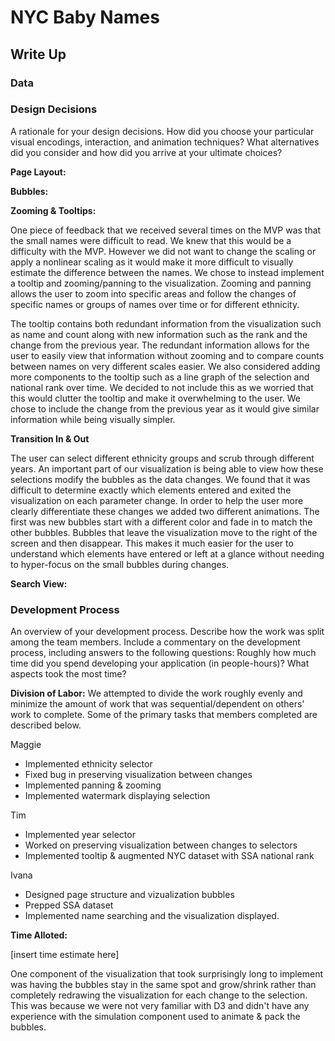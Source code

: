 # NYC Baby Names

## Write Up

### Data


### Design Decisions

A rationale for your design decisions. How did you choose your particular visual encodings, interaction, and animation techniques? What alternatives did you consider and how did you arrive at your ultimate choices?

**Page Layout:**

**Bubbles:**

**Zooming & Tooltips:**

One piece of feedback that we received several times on the MVP was that the small names were difficult to read. We knew that this would
be a difficulty with the MVP. However we did not want to change the scaling or apply a nonlinear scaling as it would make it more difficult to
visually estimate the difference between the names. We chose to instead implement a tooltip and zooming/panning to the visualization. Zooming
and panning allows the user to zoom into specific areas and follow the changes of specific names or groups of names over time or for different
ethnicity.

The tooltip contains both redundant information from the visualization such as name and count along with new information such as the rank
and the change from the previous year. The redundant information allows for the user to easily view that information without zooming and
to compare counts between names on very different scales easier. We also considered adding more components to the tooltip such as a line
graph of the selection and national rank over time. We decided to not include this as we worried that this would clutter the tooltip and
make it overwhelming to the user. We chose to include the change from the previous year as it would give similar information while
being visually simpler.

**Transition In & Out**

The user can select different ethnicity groups and scrub through different years. An important part of our visualization is being able to
view how these selections modify the bubbles as the data changes. We found that it was difficult to determine exactly which elements entered
and exited the visualization on each parameter change. In order to help the user more clearly differentiate these changes we added two different
animations. The first was new bubbles start with a different color and fade in to match the other bubbles. Bubbles that leave the visualization
move to the right of the screen and then disappear. This makes it much easier for the user to understand which elements have entered or left
at a glance without needing to hyper-focus on the small bubbles during changes.

**Search View:**

### Development Process

An overview of your development process. Describe how the work was split among the team members. Include a commentary on the development process, including answers to the following questions: Roughly how much time did you spend developing your application (in people-hours)? What aspects took the most time?

**Division of Labor:**
We attempted to divide the work roughly evenly and minimize the amount of work that was sequential/dependent on others' work to complete.
Some of the primary tasks that members completed are described below.

Maggie
  - Implemented ethnicity selector
  - Fixed bug in preserving visualization between changes
  - Implemented panning & zooming
  - Implemented watermark displaying selection  

Tim
  - Implemented year selector
  - Worked on preserving visualization between changes to selectors
  - Implemented tooltip & augmented NYC dataset with SSA national rank

Ivana
  - Designed page structure and vizualization bubbles
  - Prepped SSA dataset
  - Implemented name searching and the visualization displayed.

**Time Alloted:**

[insert time estimate here]

One component of the visualization that took surprisingly long to implement was having the bubbles
stay in the same spot and grow/shrink rather than completely redrawing the visualization for
each change to the selection. This was because we were not very familiar with D3 and didn't
have any experience with the simulation component used to animate & pack the bubbles.
